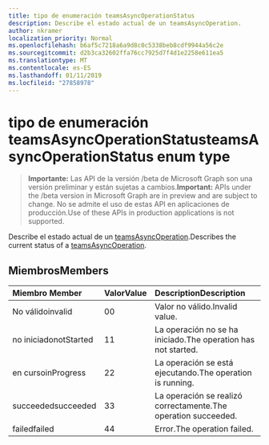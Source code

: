 ```yaml
---
title: tipo de enumeración teamsAsyncOperationStatus
description: Describe el estado actual de un teamsAsyncOperation.
author: nkramer
localization_priority: Normal
ms.openlocfilehash: b6af5c7218a6a9d8c0c5338beb8cdf9944a56c2e
ms.sourcegitcommit: d2b3ca32602ffa76cc7925d7f4d1e2258e611ea5
ms.translationtype: MT
ms.contentlocale: es-ES
ms.lasthandoff: 01/11/2019
ms.locfileid: "27858978"
---
```

# <a name="teamsasyncoperationstatus-enum-type"></a><span data-ttu-id="acbbe-103">tipo de enumeración teamsAsyncOperationStatus</span><span class="sxs-lookup"><span data-stu-id="acbbe-103">teamsAsyncOperationStatus enum type</span></span>

> <span data-ttu-id="acbbe-104">**Importante:** Las API de la versión /beta de Microsoft Graph son una versión preliminar y están sujetas a cambios.</span><span class="sxs-lookup"><span data-stu-id="acbbe-104">**Important:** APIs under the /beta version in Microsoft Graph are in preview and are subject to change.</span></span> <span data-ttu-id="acbbe-105">No se admite el uso de estas API en aplicaciones de producción.</span><span class="sxs-lookup"><span data-stu-id="acbbe-105">Use of these APIs in production applications is not supported.</span></span>

<span data-ttu-id="acbbe-106">Describe el estado actual de un [teamsAsyncOperation](teamsasyncoperation.md).</span><span class="sxs-lookup"><span data-stu-id="acbbe-106">Describes the current status of a [teamsAsyncOperation](teamsasyncoperation.md).</span></span>

## <a name="members"></a><span data-ttu-id="acbbe-107">Miembros</span><span class="sxs-lookup"><span data-stu-id="acbbe-107">Members</span></span>

| <span data-ttu-id="acbbe-108">Miembro	</span><span class="sxs-lookup"><span data-stu-id="acbbe-108">Member</span></span> | <span data-ttu-id="acbbe-109">Valor</span><span class="sxs-lookup"><span data-stu-id="acbbe-109">Value</span></span>| <span data-ttu-id="acbbe-110">Description</span><span class="sxs-lookup"><span data-stu-id="acbbe-110">Description</span></span> |
|:---------------|:--------|:----------|
|<span data-ttu-id="acbbe-111">No válido</span><span class="sxs-lookup"><span data-stu-id="acbbe-111">invalid</span></span>|<span data-ttu-id="acbbe-112">0</span><span class="sxs-lookup"><span data-stu-id="acbbe-112">0</span></span>|<span data-ttu-id="acbbe-113">Valor no válido.</span><span class="sxs-lookup"><span data-stu-id="acbbe-113">Invalid value.</span></span>|
|<span data-ttu-id="acbbe-114">no iniciado</span><span class="sxs-lookup"><span data-stu-id="acbbe-114">notStarted</span></span>|<span data-ttu-id="acbbe-115">1</span><span class="sxs-lookup"><span data-stu-id="acbbe-115">1</span></span>|<span data-ttu-id="acbbe-116">La operación no se ha iniciado.</span><span class="sxs-lookup"><span data-stu-id="acbbe-116">The operation has not started.</span></span>|
|<span data-ttu-id="acbbe-117">en curso</span><span class="sxs-lookup"><span data-stu-id="acbbe-117">inProgress</span></span>|<span data-ttu-id="acbbe-118">2</span><span class="sxs-lookup"><span data-stu-id="acbbe-118">2</span></span>|<span data-ttu-id="acbbe-119">La operación se está ejecutando.</span><span class="sxs-lookup"><span data-stu-id="acbbe-119">The operation is running.</span></span>|
|<span data-ttu-id="acbbe-120">succeeded</span><span class="sxs-lookup"><span data-stu-id="acbbe-120">succeeded</span></span>|<span data-ttu-id="acbbe-121">3</span><span class="sxs-lookup"><span data-stu-id="acbbe-121">3</span></span>|<span data-ttu-id="acbbe-122">La operación se realizó correctamente.</span><span class="sxs-lookup"><span data-stu-id="acbbe-122">The operation succeeded.</span></span>|
|<span data-ttu-id="acbbe-123">failed</span><span class="sxs-lookup"><span data-stu-id="acbbe-123">failed</span></span>|<span data-ttu-id="acbbe-124">4</span><span class="sxs-lookup"><span data-stu-id="acbbe-124">4</span></span>|<span data-ttu-id="acbbe-125">Error.</span><span class="sxs-lookup"><span data-stu-id="acbbe-125">The operation failed.</span></span>|
